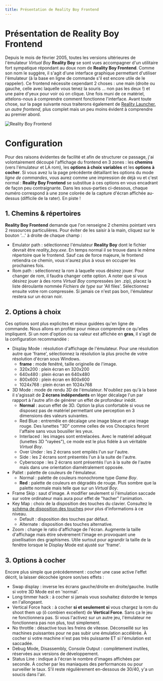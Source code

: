 ```yaml
---
title: Présentation de Reality Boy Frontend
---
```


# Présentation de **Reality Boy Frontend**

Depuis le mois de février 2005, toutes les versions ultérieures de l'émulateur _Virtual Boy_ **Reality Boy** se sont vues accompagner d'un utilitaire fort sympatique répondant au doux nom de **Reality Boy Frontend**. Comme son nom le suggère, il s'agit d'une interface graphique permettant d'utiliser l'émulateur (à la base en ligne de commande s'il est encore utile de le rappeler). Ce frontend nécessite cependant 2 choses : une main (droite ou gauche, celle avec laquelle vous tenez la souris ... non pas les deux !) et une paire d'yeux pour voir où on clique. Une fois muni de ce matériel, attelons-nous à comprendre comment fonctionne l'interface. Avant toute chose, sur la page suivante nous traiterons également de [Reality Launcher](/guides/realityboy_page3.htm), un _autre frontend_, plus complet mais un peu moins évident à comprendre au premier abord.

![Reality Boy Frontend](/emulators/realityboy/configure/reality-boy-frontend.gif)

# Configuration

Pour des raisons évidentes de facilité et afin de structurer ce passage, j'ai volontairement découpé l'affichage du frontend en 3 zones : les **chemins** (vers l'émulateur et LA rom), les **options à choix variables** et les **options à cocher**. Si vous avez lu la page précédente détaillant les options du mode _ligne de commandes_, vous aurez comme une impression de déjà vu et c'est normal : **Reality Boy Frontend** se substitue à ces options en vous encadrant de façon peu contraignante. Dans les sous-parties ci-dessous, chaque numéro correspond à une zone colorée de la capture d'écran affichée au-dessus (difficile de la rater). En piste !

## 1\. Chemins & répertoires

**Reality Boy Frontend** demande que l'on renseigne 2 chemins pointant vers 2 ressources particulières. Pour éviter de les saisir à la main, cliquez sur le bouton '...' à droite de chaque champ :

* Emulator path : sélectionnez l'émulateur **Reality Boy** dont le fichier devrait être _reality\_boy.exe_. En temps normal il se trouve dans le même répertoire que le frontend. Sauf cas de force majeure, le frontend retiendra ce chemin, vous n'aurez plus à vous en occuper les prochaines fois.
* Rom path : sélectionnez la rom à laquelle vous désirez jouer. Pour changer de rom, il faudra changer cette option. A noter que si vous désirez jouer à des roms _Virtual Boy_ compressées (en .zip), placez la liste déroulante nommée _Fichiers de type_ sur 'All files'. Sélectionnez ensuite votre rom compressée. Si jamais ce n'est pas bon, l'émulateur restera sur un écran noir.

## 2\. Options à choix

Ces options sont plus explicites et mieux guidées qu'en ligne de commande. Nous allons en profiter pour mieux comprendre ce qu'elles impliquent. Si un nom d'option ou sa valeur est affichée en **gras**, il s'agit de la configuration recommandée :

* Display Mode : résolution d'affichage de l'émulateur. Pour une résolution autre que 'frame', sélectionnez la résolution la plus proche de votre résolution d'écran sous Windows.
  * **frame** : mode fenêtré, taille originelle de l'image.
  * 320x200 : plein écran en 320x200
  * 640x480 : plein écran en 640x480
  * 800x600 : plein écran en 800x600
  * 1024x768 : plein écran en 1024x768
* 3D Mode : mode de rendu 3D de l'émulateur. N'oubliez pas qu'à la base il s'agissait de **2 écrans indépendants** en léger décalage l'un par rapport à l'autre afin de générer un effet de profondeur inédit.
  * **Normal** : aucun effet de 3D. Option la plus confortable si vous ne disposez pas de matériel permettant une perception en 3 dimensions des valeurs suivantes.
  * Red Blue : entremêle en décalage une image bleue et une image rouge. Des lunettes "3D" comme celles de vos Chocapics feront l'affaire sans vous bousiller les yeux.
  * Interlaced : les images sont entrelacées. Avec le matériel adéquat (lunettes 3D "rayées"), ce mode est le plus fidèle à un véritable _Virtual Boy_.
  * Over Under : les 2 écrans sont empilés l'un sur l'autre.
  * Side : les 2 écrans sont présentés l'un à la suite de l'autre.
  * Cyberscope : les 2 écrans sont présentés l'un à la suite de l'autre mais dans une orientation diamétralement opposée.
* Pallet : palette de couleurs de l'émulateur.
  * Normal : palette de couleurs monochrome type _Game Boy_.
  * **Red** : palette de couleurs en dégradés de rouge. Plus sombre que la palette normale mais telle que sur un _Virtual Boy_.
* Frame Skip : saut d'image. A modifier seulement si l'émulation saccade sur votre ordinateur mais aura pour effet de "hacher" l'animation.
* Key Map : choix de la disposition des touches du clavier. Consultez le [schéma de disposition des touches](/guides/realityboy_page4.htm) pour plus d'informations à ce niveau.
  * Default : disposition des touches par défaut.
  * Alternate : disposition des touches alternative.
* Zoom : change le ratio d'affichage de l'écran. Augmente la taille d'affichage mais étire sévèrement l'image en provoquant une pixellisation des graphismes. Utile surtout pour agrandir la taille de la fenêtre lorsque le Display Mode est ajusté sur 'frame'.

## 3\. Options à cocher

Encore plus simple que précédemment : cocher une case active l'effet décrit, la laisser décochée ignore son/ses effets :

* Swap display : inverse les écrans gauche/droite en droite/gauche. Inutile si votre 3D Mode est en 'normal'.
* Long timmer hack : à cocher si jamais vous souhaitez distordre le temps en l'allongeant.
* Vertical Force hack : à cocher **si et seulement si** vous chargez la rom du shoot them up (ô combien excellent) de **Vertical Force**. Sans ça le jeu ne fonctionnera pas. Si vous l'activez sur un autre jeu, l'émulateur ne fonctionnera pas non plus, tout simplement.
* No throttle : désactive tous les freins de vitesse. Déconseillé sur les machines puissantes pour ne pas subir une émulation accélérée. À cocher si votre machine n'est pas très puissante ET si l'émulation est saccadée.
* Debug Mode, Disassembly, Console Output : complètement inutiles, réservées aux versions de développement.
* Status Line : indique à l'écran le nombre d'images affichées par seconde. À cocher par les maniaques des performances ou pour surveiller le taux. S'il reste régulièrement en-dessous de 30/40, y'a un soucis dans l'air.
